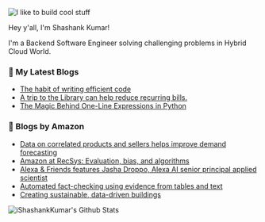 ![I like to build cool stuff](https://res.cloudinary.com/dt8g3rhcy/image/upload/v1595929574/i_like_to_build_cool_shit._1_nzbwjh.png)

Hey y'all, I'm Shashank Kumar! 

I'm a Backend Software Engineer solving challenging problems in Hybrid Cloud World.

### 📕 My Latest Blogs
<!-- BLOG-POST-LIST:START -->
- [The habit of writing efficient code](https://medium.com/@ishashankkumar/the-habit-of-writing-efficient-code-153b05f04269?source=rss-d24dda280d5f------2)
- [A trip to the Library can help reduce recurring bills.](https://medium.com/swlh/a-trip-to-the-library-can-help-reduce-recurring-bills-23bca495cdf5?source=rss-d24dda280d5f------2)
- [The Magic Behind One-Line Expressions in Python](https://medium.com/swlh/the-magic-behind-one-line-expressions-in-python-816c10180c5c?source=rss-d24dda280d5f------2)
<!-- BLOG-POST-LIST:END -->

### 📕 Blogs by Amazon
<!-- AMAZON-BLOG-POST-LIST:START -->
- [Data on correlated products and sellers helps improve demand forecasting](https://www.amazon.science/blog/data-on-correlated-products-and-sellers-helps-improve-demand-forecasting)
- [Amazon at RecSys: Evaluation, bias, and algorithms](https://www.amazon.science/blog/amazon-at-recsys-evaluation-bias-and-algorithms)
- [Alexa & Friends features Jasha Droppo, Alexa AI senior principal applied scientist](https://www.amazon.science/videos-webinars/alexa-friends-features-jasha-droppo-senior-principal-applied-scientist-alexa-ai)
- [Automated fact-checking using evidence from tables and text](https://www.amazon.science/blog/automated-fact-checking-using-evidence-from-tables-and-text)
- [Creating sustainable, data-driven buildings](https://www.amazon.science/latest-news/creating-sustainable-data-driven-buildings)
<!-- AMAZON-BLOG-POST-LIST:END -->



<img align="center" alt="iShashankKumar's Github Stats" src="https://github-readme-stats.vercel.app/api?username=ishashankkumar&show_icons=true&hide_border=true" />
